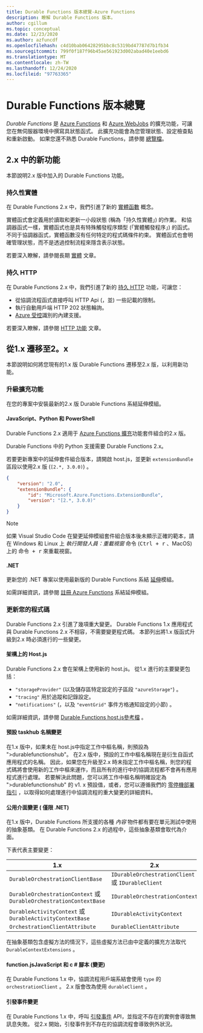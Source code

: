 ```yaml
---
title: Durable Functions 版本總覽-Azure Functions
description: 瞭解 Durable Functions 版本。
author: cgillum
ms.topic: conceptual
ms.date: 12/23/2020
ms.author: azfuncdf
ms.openlocfilehash: c4d10bab06428295bbc8c5319bd47787d7b1fb34
ms.sourcegitcommit: 799f0f187f96b45ae561923d002abad40e1eebd6
ms.translationtype: MT
ms.contentlocale: zh-TW
ms.lasthandoff: 12/24/2020
ms.locfileid: "97763365"
---
```

# <a name="durable-functions-versions-overview"></a>Durable Functions 版本總覽

*Durable Functions* 是 [Azure Functions](../functions-overview.md) 和 [Azure WebJobs](../../app-service/webjobs-create.md) 的擴充功能，可讓您在無伺服器環境中撰寫具狀態函式。 此擴充功能會為您管理狀態、設定檢查點和重新啟動。 如果您還不熟悉 Durable Functions，請參閱 [總覽檔](durable-functions-overview.md)。

## <a name="new-features-in-2x"></a>2.x 中的新功能

本節說明2.x 版中加入的 Durable Functions 功能。

### <a name="durable-entities"></a>持久性實體

在 Durable Functions 2.x 中，我們引進了新的 [實體函數](durable-functions-entities.md) 概念。

實體函式會定義用於讀取和更新一小段狀態 (稱為「持久性實體」) 的作業。 和協調器函式一樣，實體函式也是具有特殊觸發程序類型 (「實體觸發程序」) 的函式。 不同于協調器函式，實體函數沒有任何特定的程式碼條件約束。 實體函式也會明確管理狀態，而不是透過控制流程來隱含表示狀態。

若要深入瞭解，請參閱長期 [實體](durable-functions-entities.md) 文章。

### <a name="durable-http"></a>持久 HTTP

在 Durable Functions 2.x 中，我們引進了新的 [持久 HTTP](durable-functions-http-features.md#consuming-http-apis) 功能，可讓您：

* 從協調流程函式直接呼叫 HTTP Api (，並) 一些記載的限制。
* 執行自動用戶端 HTTP 202 狀態輪詢。
* [Azure 受控](../../active-directory/managed-identities-azure-resources/overview.md)識別的內建支援。

若要深入瞭解，請參閱 [HTTP 功能](durable-functions-http-features.md#consuming-http-apis) 文章。

## <a name="migrate-from-1x-to-2x"></a>從1.x 遷移至2。x

本節說明如何將您現有的1.x 版 Durable Functions 遷移至2.x 版，以利用新功能。

### <a name="upgrade-the-extension"></a>升級擴充功能

在您的專案中安裝最新的2.x 版 Durable Functions 系結延伸模組。

#### <a name="javascript-python-and-powershell"></a>JavaScript、Python 和 PowerShell

Durable Functions 2.x 適用于 [Azure Functions 擴充](../functions-bindings-register.md#extension-bundles)功能套件組合的2.x 版。

Durable Functions 中的 Python 支援需要 Durable Functions 2.x。

若要更新專案中的延伸套件組合版本，請開啟 host.js，並更新 `extensionBundle` 區段以使用2.x 版 (`[2.*, 3.0.0)`) 。

```json
{
    "version": "2.0",
    "extensionBundle": {
        "id": "Microsoft.Azure.Functions.ExtensionBundle",
        "version": "[2.*, 3.0.0)"
    }
}
```

> [!NOTE]
> 如果 Visual Studio Code 在變更延伸模組套件組合版本後未顯示正確的範本，請在 Windows 和 Linux 上 *執行開發人員：重載視窗* 命令 (<kbd>Ctrl + r</kbd> 、MacOS) 上的 <kbd>命令 + r</kbd> 來重載視窗。

#### <a name="net"></a>.NET

更新您的 .NET 專案以使用最新版的 Durable Functions 系結 [延伸](https://www.nuget.org/packages/Microsoft.Azure.WebJobs.Extensions.DurableTask)模組。

如需詳細資訊，請參閱 [註冊 Azure Functions](../functions-bindings-register.md#local-csharp) 系結延伸模組。

### <a name="update-your-code"></a>更新您的程式碼

Durable Functions 2.x 引進了幾項重大變更。 Durable Functions 1.x 應用程式與 Durable Functions 2.x 不相容，不需要變更程式碼。 本節列出將1.x 版函式升級到2.x 時必須進行的一些變更。

#### <a name="hostjson-schema"></a>架構上的 Host.js

Durable Functions 2.x 會在架構上使用新的 host.js。 從1.x 進行的主要變更包括：

* `"storageProvider"` (以及儲存區特定設定的子區段 `"azureStorage"`) 。
* `"tracing"` 用於追蹤和記錄設定。
* `"notifications"` (，以及 `"eventGrid"` 事件方格通知設定的小節) 。

如需詳細資訊，請參閱 [Durable Functions host.js參考檔](durable-functions-bindings.md#durable-functions-2-0-host-json) 。

#### <a name="default-taskhub-name-changes"></a>預設 taskhub 名稱變更

在1.x 版中，如果未在 host.js中指定工作中樞名稱，則預設為 ">durablefunctionshub"。 在2.x 版中，預設的工作中樞名稱現在是衍生自函式應用程式的名稱。 因此，如果您在升級至2.x 時未指定工作中樞名稱，則您的程式碼將會使用新的工作中樞來運作，而且所有的進行中的協調流程都不會再有應用程式進行處理。 若要解決此問題，您可以將工作中樞名稱明確設定為 ">durablefunctionshub" 的 v1. x 預設值，或者，您可以遵循我們的 [零停機部署指引](durable-functions-zero-downtime-deployment.md) ，以取得如何處理進行中協調流程的重大變更的詳細資料。

#### <a name="public-interface-changes-net-only"></a>公用介面變更 ( 僅限 .NET) 

在1.x 版中，Durable Functions 所支援的各種 _內容_ 物件都有要在單元測試中使用的抽象基類。 在 Durable Functions 2.x 的過程中，這些抽象基類會取代為介面。

下表代表主要變更：

| 1.x | 2.x |
|----------|----------|
| `DurableOrchestrationClientBase` | `IDurableOrchestrationClient` 或 `IDurableClient` |
| `DurableOrchestrationContext` 或 `DurableOrchestrationContextBase` | `IDurableOrchestrationContext` |
| `DurableActivityContext` 或 `DurableActivityContextBase` | `IDurableActivityContext` |
| `OrchestrationClientAttribute` | `DurableClientAttribute` |

在抽象基類包含虛擬方法的情況下，這些虛擬方法已由中定義的擴充方法取代 `DurableContextExtensions` 。

#### <a name="functionjson-changes-javascript-and-c-script"></a>function.jsJavaScript 和 c # 腳本 (變更) 

在 Durable Functions 1.x 中，協調流程用戶端系結會使用 `type` 的 `orchestrationClient` 。 2.x 版會改為使用 `durableClient` 。

#### <a name="raise-event-changes"></a>引發事件變更

在 Durable Functions 1.x 中，呼叫 [引發事件](durable-functions-external-events.md#send-events) API，並指定不存在的實例會導致無訊息失敗。 從2.x 開始，引發事件到不存在的協調流程會導致例外狀況。
